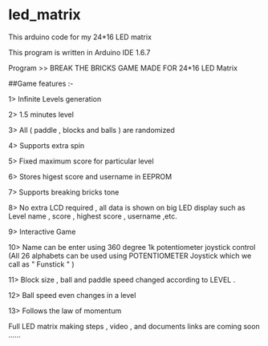 # led_matrix
This arduino code for my 24*16 LED matrix

This program is written in Arduino IDE 1.6.7
 
 Program >> BREAK THE BRICKS GAME MADE FOR 24*16 LED Matrix

##Game features :-

1> Infinite Levels generation

2> 1.5 minutes level

3> All ( paddle , blocks and balls ) are randomized

4> Supports extra spin

5> Fixed maximum score for particular level

6> Stores higest score and username in EEPROM

7> Supports breaking bricks tone

8> No extra LCD required , all data is shown on big LED display such as Level name , score , highest score , username ,etc. 

9> Interactive Game

10> Name can be enter using 360 degree 1k potentiometer joystick control (All 26 alphabets can be used using POTENTIOMETER 
Joystick which we call as " Funstick " )

11> Block size , ball and paddle speed changed according to LEVEL .

12> Ball speed even changes in a level

13> Follows the law of momentum


Full LED matrix making steps , video , and documents links are coming soon ......

